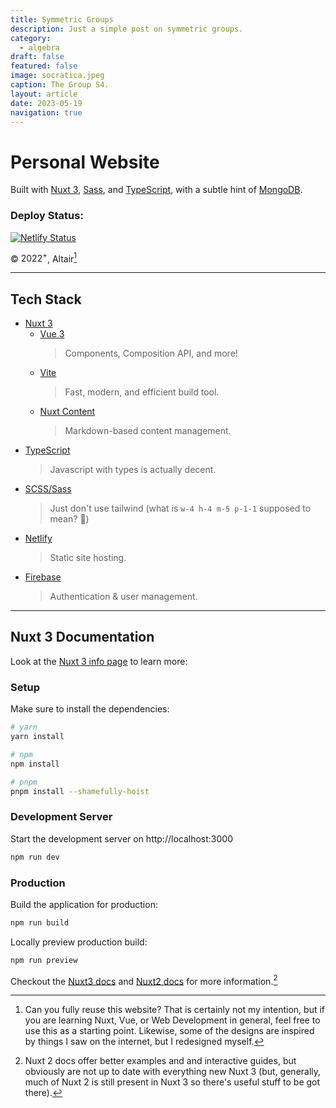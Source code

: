 ```yaml
---
title: Symmetric Groups
description: Just a simple post on symmetric groups.
category:
  - algebra
draft: false
featured: false
image: socratica.jpeg
caption: The Group S4.
layout: article
date: 2023-05-19
navigation: true
---
```


# Personal Website

Built with [Nuxt 3](https://nuxt.com/v3),
[Sass](https://sass-lang.com), and [TypeScript](https://www.typescriptlang.org),
with a subtle hint of [MongoDB](https://www.mongodb.com).

### Deploy Status:

[![Netlify Status](https://api.netlify.com/api/v1/badges/e0f5d7d0-9d2a-45ae-8962-6e3af2ec4cf3/deploy-status)](https://app.netlify.com/sites/amittai/deploys)

&copy; ${2022}^{+}$, Altair[^1]

---

## Tech Stack

- [Nuxt 3](https://nuxt.com/v3)
  - [Vue 3](https://vuejs.org/)
    > Components, Composition API, and more!
  - [Vite](https://vitejs.dev)
    > Fast, modern, and efficient build tool.
  - [Nuxt Content](https://content.nuxtjs.org/)
    > Markdown-based content management.
- [TypeScript](https://www.typescriptlang.org)
  > Javascript with types is actually decent.
- [SCSS/Sass](https://sass-lang.com)
  > Just don't use tailwind (what is `w-4 h-4 m-5 p-1-1` supposed to mean? 🤔)
- [Netlify](https://www.netlify.com)
  > Static site hosting.
- [Firebase](https://firebase.google.com)
  > Authentication & user management.


---

## Nuxt 3 Documentation

Look at the [Nuxt 3 info page](https://v3.nuxtjs.org) to learn more:

### Setup

Make sure to install the dependencies:

```bash
# yarn
yarn install

# npm
npm install

# pnpm
pnpm install --shamefully-hoist
```

### Development Server

Start the development server on http://localhost:3000

```bash
npm run dev
```

### Production

Build the application for production:

```bash
npm run build
```

Locally preview production build:

```bash
npm run preview
```

Checkout the [Nuxt3 docs](https://nuxt.com/docs)
and [Nuxt2 docs](https://nuxtjs.org/docs/) for more information.[^2]

[^1]: Can you fully reuse this website? That is certainly not my
      intention, but if you are learning Nuxt, Vue,
      or Web Development in general,
      feel free to use this as a starting point.
      Likewise, some of the designs are inspired by
      things I saw on the internet, but I redesigned myself.

[^2]: Nuxt 2 docs offer better examples and and interactive guides,
      but obviously are not up to date with everything new Nuxt 3
      (but, generally, much of Nuxt 2 is still present in Nuxt 3
      so there's useful stuff to be got there).
